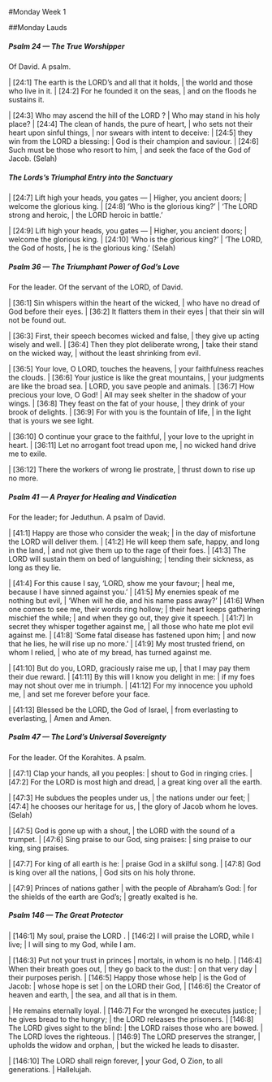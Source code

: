 #Monday Week 1

##Monday Lauds

##### Psalm 24 — The True Worshipper #####

Of David. A psalm.

|   [24:1] The earth is the LORD’s and all that it holds,
|    the world and those who live in it.
|   [24:2] For he founded it on the seas,
|    and on the floods he sustains it.

|   [24:3] Who may ascend the hill of the LORD ?
|    Who may stand in his holy place?
|   [24:4] The clean of hands, the pure of heart,
|    who sets not their heart upon sinful things,
|    nor swears with intent to deceive:
|   [24:5] they win from the LORD a blessing:
|    God is their champion and saviour.
|   [24:6] Such must be those who resort to him,
|    and seek the face of the God of Jacob. (Selah)

##### The Lords’s Triumphal Entry into the Sanctuary #####

|   [24:7] Lift high your heads, you gates —
|    Higher, you ancient doors;
|    welcome the glorious king.
|   [24:8] ‘Who is the glorious king?’
|    ‘The LORD strong and heroic,
|    the LORD heroic in battle.’

|   [24:9] Lift high your heads, you gates —
|    Higher, you ancient doors;
|    welcome the glorious king.
|   [24:10] ‘Who is the glorious king?’
|    ‘The LORD, the God of hosts,
|    he is the glorious king.’ (Selah)

##### Psalm 36 — The Triumphant Power of God’s Love #####

For the leader. Of the servant of the LORD, of David.

|   [36:1] Sin whispers within the heart of the wicked,
|    who have no dread of God before their eyes.
|   [36:2] It flatters them in their eyes
|    that their sin will not be found out.

|   [36:3] First, their speech becomes wicked and false,
|    they give up acting wisely and well.
|   [36:4] Then they plot deliberate wrong,
|    take their stand on the wicked way,
|    without the least shrinking from evil.

|   [36:5] Your love, O LORD, touches the heavens,
|    your faithfulness reaches the clouds.
|   [36:6] Your justice is like the great mountains,
|    your judgments are like the broad sea.
|    LORD, you save people and animals.
|   [36:7] How precious your love, O God!
|    All may seek shelter in the shadow of your wings.
|   [36:8] They feast on the fat of your house,
|    they drink of your brook of delights.
|   [36:9] For with you is the fountain of life,
|    in the light that is yours we see light.

|   [36:10] O continue your grace to the faithful,
|    your love to the upright in heart.
|   [36:11] Let no arrogant foot tread upon me,
|    no wicked hand drive me to exile.

|   [36:12] There the workers of wrong lie prostrate,
|    thrust down to rise up no more.

##### Psalm 41 —  A Prayer for Healing and Vindication #####

For the leader; for Jeduthun. A psalm of David.

|   [41:1] Happy are those who consider the weak;
|    in the day of misfortune the LORD will deliver them.
|   [41:2] He will keep them safe, happy, and long in the land,
|    and not give them up to the rage of their foes.
|   [41:3] The LORD will sustain them on bed of languishing;
|    tending their sickness, as long as they lie.

|   [41:4] For this cause I say, ‘LORD, show me your favour;
|    heal me, because I have sinned against you.’
|   [41:5] My enemies speak of me nothing but evil,
|    ‘When will he die, and his name pass away?’
|   [41:6] When one comes to see me, their words ring hollow;
|    their heart keeps gathering mischief the while;
|    and when they go out, they give it speech.
|   [41:7] In secret they whisper together against me,
|    all those who hate me plot evil against me.
|   [41:8] ‘Some fatal disease has fastened upon him;
|    and now that he lies, he will rise up no more.’
|   [41:9] My most trusted friend, on whom I relied,
|    who ate of my bread, has turned against me.

|   [41:10] But do you, LORD, graciously raise me up,
|    that I may pay them their due reward.
|   [41:11] By this will I know you delight in me:
|    if my foes may not shout over me in triumph.
|   [41:12] For my innocence you uphold me,
|    and set me forever before your face.



|       [41:13] Blessed be the LORD, the God of Israel,
|      from everlasting to everlasting,
|      Amen and Amen.

##### Psalm 47 — The Lord’s Universal Sovereignty #####

For the leader. Of the Korahites. A psalm.

|   [47:1] Clap your hands, all you peoples:
|    shout to God in ringing cries.
|   [47:2] For the LORD is most high and dread,
|    a great king over all the earth.

|   [47:3] He subdues the peoples under us,
|    the nations under our feet;
|   [47:4] he chooses our heritage for us,
|    the glory of Jacob whom he loves. (Selah)

|   [47:5] God is gone up with a shout,
|    the LORD with the sound of a trumpet.
|   [47:6] Sing praise to our God, sing praises:
|    sing praise to our king, sing praises.

|   [47:7] For king of all earth is he:
|    praise God in a skilful song.
|   [47:8] God is king over all the nations,
|    God sits on his holy throne.

|   [47:9] Princes of nations gather
|    with the people of Abraham’s God:
|  for the shields of the earth are God’s;
|    greatly exalted is he.


##### Psalm 146 — The Great Protector #####

|   [146:1] My soul, praise the LORD .
|     [146:2] I will praise the LORD, while I live;
|  I will sing to my God, while I am.

|   [146:3] Put not your trust in princes
|    mortals, in whom is no help.
|   [146:4] When their breath goes out,
|    they go back to the dust:
|  on that very day
|    their purposes perish.
|     [146:5] Happy those whose help
|    is the God of Jacob:
|  whose hope is set
|    on the LORD their God,
|   [146:6] the Creator of heaven and earth,
|    the sea, and all that is in them.

|  He remains eternally loyal.
|     [146:7] For the wronged he executes justice;
|  he gives bread to the hungry;
|    the LORD releases the prisoners.
|   [146:8] The LORD gives sight to the blind:
|    the LORD raises those who are bowed.
|  The LORD loves the righteous.
|     [146:9] The LORD preserves the stranger,
|  upholds the widow and orphan,
|    but the wicked he leads to disaster.

|   [146:10] The LORD shall reign forever,
|    your God, O Zion, to all generations.
|      Hallelujah.

